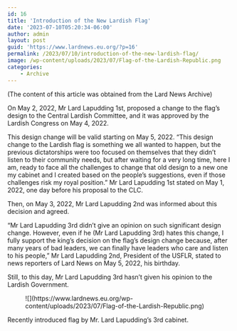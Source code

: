 ```yaml
---
id: 16
title: 'Introduction of the New Lardish Flag'
date: '2023-07-10T05:20:34-06:00'
author: admin
layout: post
guid: 'https://www.lardnews.eu.org/?p=16'
permalink: /2023/07/10/introduction-of-the-new-lardish-flag/
image: /wp-content/uploads/2023/07/Flag-of-the-Lardish-Republic.png
categories:
    - Archive
---
```


(The content of this article was obtained from the Lard News Archive)

On May 2, 2022, Mr Lard Lapudding 1st, proposed a change to the flag’s design to the Central Lardish Committee, and it was approved by the Lardish Congress on May 4, 2022.

This design change will be valid starting on May 5, 2022. “This design change to the Lardish flag is something we all wanted to happen, but the previous dictatorships were too focused on themselves that they didn’t listen to their community needs, but after waiting for a very long time, here I am, ready to face all the challenges to change that old design to a new one my cabinet and I created based on the people’s suggestions, even if those challenges risk my royal position.” Mr Lard Lapudding 1st stated on May 1, 2022, one day before his proposal to the CLC.

Then, on May 3, 2022, Mr Lard Lapudding 2nd was informed about this decision and agreed.

“Mr Lard Lapudding 3rd didn’t give an opinion on such significant design change. However, even if he (Mr Lard Lapudding 3rd) hates this change, I fully support the king’s decision on the flag’s design change because, after many years of bad leaders, we can finally have leaders who care and listen to his people,” Mr Lard Lapudding 2nd, President of the USFLR, stated to news reporters of Lard News on May 5, 2022, his birthday.

Still, to this day, Mr Lard Lapudding 3rd hasn’t given his opinion to the Lardish Government.

 <figure class="wp-block-image size-full">![](https://www.lardnews.eu.org/wp-content/uploads/2023/07/Flag-of-the-Lardish-Republic.png)</figure>Recently introduced flag by Mr. Lard Lapudding’s 3rd cabinet.